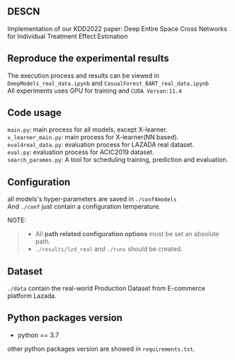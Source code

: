 DESCN
-------
Implementation of our KDD2022 paper: Deep Entire Space Cross Networks for Individual Treatment Effect Estimation


## Reproduce the experimental results
The execution process and results can be viewed in `DeepModels_real_data.ipynb` and `CasualForest_BART_real_data.ipynb`    
All experiments uses GPU for training and `CUDA Verson:11.4`
## Code usage
`main.py`: main process for all models, except X-learner.  
`x_learner_main.py`: main process for X-learner(NN based).  
`eval4real_data.py`: evaluation process for LAZADA real dataset.  
`eval.py`: evaluation process for ACIC2019 dataset.  
`search_parames.py`: A tool for scheduling training, prediction and evaluation.
## Configuration
all models's hyper-parameters are saved in `./conf4models`  
And `./conf` just contain a configuration temperature.

NOTE:
>- All **path related configuration options** must be set an absolute path.
>- `./results/lzd_real` and `./runs` should be created. 

## Dataset
`./data` contain the real-world Production Dataset from E-commerce platform Lazada.

## Python packages version
- python == 3.7

other python packages version are showed in `requirements.txt`.
